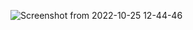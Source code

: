 ![Screenshot from 2022-10-25 12-44-46](https://user-images.githubusercontent.com/101880897/197823616-277ff958-257b-452d-933b-0fedef272c29.png)
